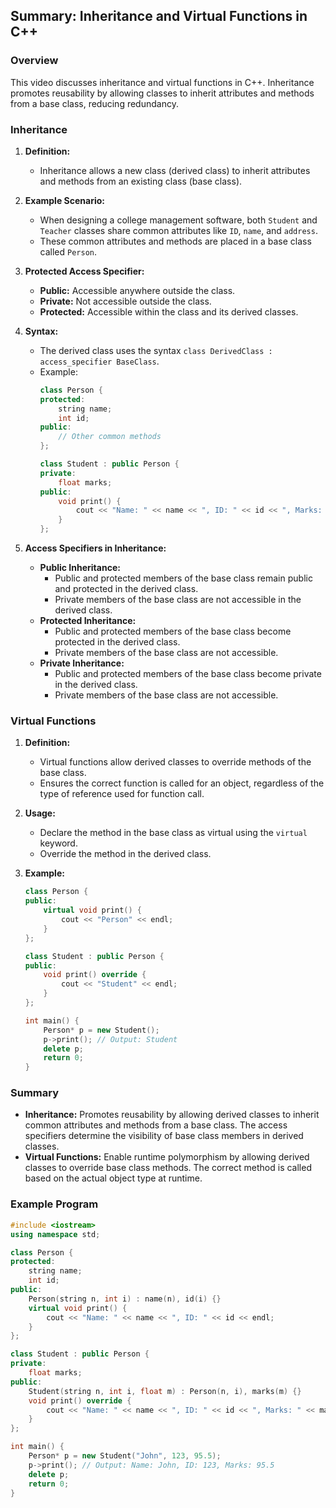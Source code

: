 ## Summary: Inheritance and Virtual Functions in C++

### Overview
This video discusses inheritance and virtual functions in C++. Inheritance promotes reusability by allowing classes to inherit attributes and methods from a base class, reducing redundancy.

### Inheritance

1. **Definition:**
   - Inheritance allows a new class (derived class) to inherit attributes and methods from an existing class (base class).

2. **Example Scenario:**
   - When designing a college management software, both `Student` and `Teacher` classes share common attributes like `ID`, `name`, and `address`.
   - These common attributes and methods are placed in a base class called `Person`.

3. **Protected Access Specifier:**
   - **Public:** Accessible anywhere outside the class.
   - **Private:** Not accessible outside the class.
   - **Protected:** Accessible within the class and its derived classes.

4. **Syntax:**
   - The derived class uses the syntax `class DerivedClass : access_specifier BaseClass`.
   - Example:
     ```cpp
     class Person {
     protected:
         string name;
         int id;
     public:
         // Other common methods
     };

     class Student : public Person {
     private:
         float marks;
     public:
         void print() {
             cout << "Name: " << name << ", ID: " << id << ", Marks: " << marks << endl;
         }
     };
     ```

5. **Access Specifiers in Inheritance:**
   - **Public Inheritance:** 
     - Public and protected members of the base class remain public and protected in the derived class.
     - Private members of the base class are not accessible in the derived class.
   - **Protected Inheritance:** 
     - Public and protected members of the base class become protected in the derived class.
     - Private members of the base class are not accessible.
   - **Private Inheritance:** 
     - Public and protected members of the base class become private in the derived class.
     - Private members of the base class are not accessible.

### Virtual Functions

1. **Definition:**
   - Virtual functions allow derived classes to override methods of the base class.
   - Ensures the correct function is called for an object, regardless of the type of reference used for function call.

2. **Usage:**
   - Declare the method in the base class as virtual using the `virtual` keyword.
   - Override the method in the derived class.

3. **Example:**
   ```cpp
   class Person {
   public:
       virtual void print() {
           cout << "Person" << endl;
       }
   };

   class Student : public Person {
   public:
       void print() override {
           cout << "Student" << endl;
       }
   };

   int main() {
       Person* p = new Student();
       p->print(); // Output: Student
       delete p;
       return 0;
   }
   ```

### Summary
- **Inheritance:** Promotes reusability by allowing derived classes to inherit common attributes and methods from a base class. The access specifiers determine the visibility of base class members in derived classes.
- **Virtual Functions:** Enable runtime polymorphism by allowing derived classes to override base class methods. The correct method is called based on the actual object type at runtime.

### Example Program

```cpp
#include <iostream>
using namespace std;

class Person {
protected:
    string name;
    int id;
public:
    Person(string n, int i) : name(n), id(i) {}
    virtual void print() {
        cout << "Name: " << name << ", ID: " << id << endl;
    }
};

class Student : public Person {
private:
    float marks;
public:
    Student(string n, int i, float m) : Person(n, i), marks(m) {}
    void print() override {
        cout << "Name: " << name << ", ID: " << id << ", Marks: " << marks << endl;
    }
};

int main() {
    Person* p = new Student("John", 123, 95.5);
    p->print(); // Output: Name: John, ID: 123, Marks: 95.5
    delete p;
    return 0;
}
```